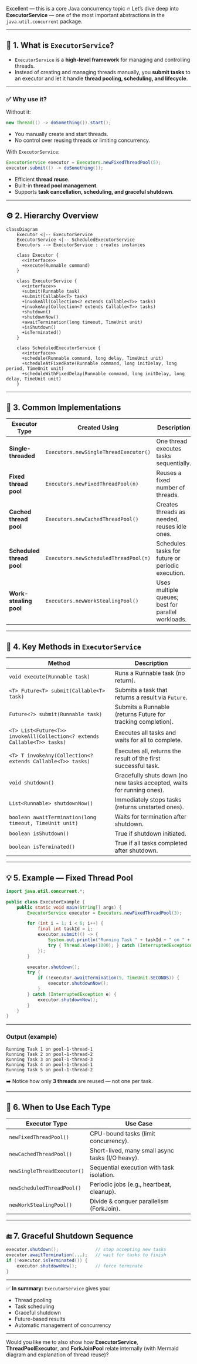 Excellent — this is a core Java concurrency topic 🔥
Let’s dive deep into **ExecutorService** — one of the most important abstractions in the `java.util.concurrent` package.

---

## 🧩 1. What is `ExecutorService`?

* `ExecutorService` is a **high-level framework** for managing and controlling threads.
* Instead of creating and managing threads manually, you **submit tasks** to an executor and let it handle **thread pooling, scheduling, and lifecycle**.

---

### ✅ Why use it?

Without it:

```java
new Thread(() -> doSomething()).start();
```

* You manually create and start threads.
* No control over reusing threads or limiting concurrency.

With `ExecutorService`:

```java
ExecutorService executor = Executors.newFixedThreadPool(5);
executor.submit(() -> doSomething());
```

* Efficient **thread reuse**.
* Built-in **thread pool management**.
* Supports **task cancellation, scheduling, and graceful shutdown**.

---

## ⚙️ 2. Hierarchy Overview

```mermaid
classDiagram
    Executor <|-- ExecutorService
    ExecutorService <|-- ScheduledExecutorService
    Executors --> ExecutorService : creates instances

    class Executor {
      <<interface>>
      +execute(Runnable command)
    }

    class ExecutorService {
      <<interface>>
      +submit(Runnable task)
      +submit(Callable<T> task)
      +invokeAll(Collection<? extends Callable<T>> tasks)
      +invokeAny(Collection<? extends Callable<T>> tasks)
      +shutdown()
      +shutdownNow()
      +awaitTermination(long timeout, TimeUnit unit)
      +isShutdown()
      +isTerminated()
    }

    class ScheduledExecutorService {
      <<interface>>
      +schedule(Runnable command, long delay, TimeUnit unit)
      +scheduleAtFixedRate(Runnable command, long initDelay, long period, TimeUnit unit)
      +scheduleWithFixedDelay(Runnable command, long initDelay, long delay, TimeUnit unit)
    }
```

---

## 🧠 3. Common Implementations

| Executor Type             | Created Using                         | Description                                        |
| ------------------------- | ------------------------------------- | -------------------------------------------------- |
| **Single-threaded**       | `Executors.newSingleThreadExecutor()` | One thread executes tasks sequentially.            |
| **Fixed thread pool**     | `Executors.newFixedThreadPool(n)`     | Reuses a fixed number of threads.                  |
| **Cached thread pool**    | `Executors.newCachedThreadPool()`     | Creates threads as needed, reuses idle ones.       |
| **Scheduled thread pool** | `Executors.newScheduledThreadPool(n)` | Schedules tasks for future or periodic execution.  |
| **Work-stealing pool**    | `Executors.newWorkStealingPool()`     | Uses multiple queues; best for parallel workloads. |

---

## 🔹 4. Key Methods in `ExecutorService`

| Method                                                                   | Description                                                            |
| ------------------------------------------------------------------------ | ---------------------------------------------------------------------- |
| `void execute(Runnable task)`                                            | Runs a Runnable task (no return).                                      |
| `<T> Future<T> submit(Callable<T> task)`                                 | Submits a task that returns a result via `Future`.                     |
| `Future<?> submit(Runnable task)`                                        | Submits a Runnable (returns Future for tracking completion).           |
| `<T> List<Future<T>> invokeAll(Collection<? extends Callable<T>> tasks)` | Executes all tasks and waits for all to complete.                      |
| `<T> T invokeAny(Collection<? extends Callable<T>> tasks)`               | Executes all, returns the result of the first successful task.         |
| `void shutdown()`                                                        | Gracefully shuts down (no new tasks accepted, waits for running ones). |
| `List<Runnable> shutdownNow()`                                           | Immediately stops tasks (returns unstarted ones).                      |
| `boolean awaitTermination(long timeout, TimeUnit unit)`                  | Waits for termination after shutdown.                                  |
| `boolean isShutdown()`                                                   | True if shutdown initiated.                                            |
| `boolean isTerminated()`                                                 | True if all tasks completed after shutdown.                            |

---

## 💡 5. Example — Fixed Thread Pool

```java
import java.util.concurrent.*;

public class ExecutorExample {
    public static void main(String[] args) {
        ExecutorService executor = Executors.newFixedThreadPool(3);

        for (int i = 1; i < 6; i++) {
            final int taskId = i;
            executor.submit(() -> {
                System.out.println("Running Task " + taskId + " on " + Thread.currentThread().getName());
                try { Thread.sleep(1000); } catch (InterruptedException e) { Thread.currentThread().interrupt(); }
            });
        }

        executor.shutdown();
        try {
            if (!executor.awaitTermination(5, TimeUnit.SECONDS)) {
                executor.shutdownNow();
            }
        } catch (InterruptedException e) {
            executor.shutdownNow();
        }
    }
}
```

---

### Output (example)

```
Running Task 1 on pool-1-thread-1
Running Task 2 on pool-1-thread-2
Running Task 3 on pool-1-thread-3
Running Task 4 on pool-1-thread-1
Running Task 5 on pool-1-thread-2
```

➡️ Notice how only **3 threads** are reused — not one per task.

---

## 🧭 6. When to Use Each Type

| Executor Type               | Use Case                                         |
| --------------------------- | ------------------------------------------------ |
| `newFixedThreadPool()`      | CPU-bound tasks (limit concurrency).             |
| `newCachedThreadPool()`     | Short-lived, many small async tasks (I/O heavy). |
| `newSingleThreadExecutor()` | Sequential execution with task isolation.        |
| `newScheduledThreadPool()`  | Periodic jobs (e.g., heartbeat, cleanup).        |
| `newWorkStealingPool()`     | Divide & conquer parallelism (ForkJoin).         |

---

## 🔚 7. Graceful Shutdown Sequence

```java
executor.shutdown();              // stop accepting new tasks
executor.awaitTermination(...);   // wait for tasks to finish
if (!executor.isTerminated()) {
    executor.shutdownNow();       // force terminate
}
```

---

✅ **In summary:**
`ExecutorService` gives you:

* Thread pooling
* Task scheduling
* Graceful shutdown
* Future-based results
* Automatic management of concurrency

---

Would you like me to also show how **ExecutorService**, **ThreadPoolExecutor**, and **ForkJoinPool** relate internally (with Mermaid diagram and explanation of thread reuse)?
